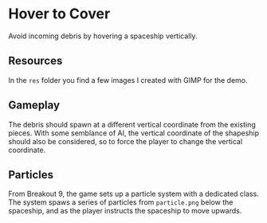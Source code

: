 # Hover to Cover

Avoid incoming debris by hovering a spaceship vertically.

## Resources

In the `res` folder you find a few images I created with GIMP for the demo.

## Gameplay

The debris should spawn at a different vertical coordinate from the existing pieces. With some semblance of AI, the vertical coordinate of the shapeship should also be considered, so to force the player to change the vertical coordinate.

## Particles

From Breakout 9, the game sets up a particle system with a dedicated class. The system spaws a series of particles from `particle.png` below the spaceship, and as the player instructs the spaceship to move upwards.
